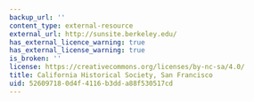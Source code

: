 ```yaml
---
backup_url: ''
content_type: external-resource
external_url: http://sunsite.berkeley.edu/
has_external_licence_warning: true
has_external_license_warning: true
is_broken: ''
license: https://creativecommons.org/licenses/by-nc-sa/4.0/
title: California Historical Society, San Francisco
uid: 52609718-0d4f-4116-b3dd-a88f530517cd
---
```

